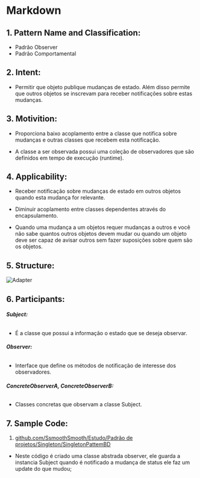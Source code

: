 # **Markdown**

## 1. **Pattern Name and Classification:**
* Padrão Observer
* Padrão Comportamental

## 2. **Intent:**
*  Permitir que objeto publique mudanças de estado. Além disso
permite que outros objetos se inscrevam para receber notificações sobre estas mudanças.

## 3. **Motivition:**
* Proporciona baixo acoplamento entre a classe que notifica sobre mudanças e outras classes que recebem esta notificação.

* A classe a ser observada possui uma coleção de observadores que são definidos em tempo de execução (runtime).
## 4. **Applicability:**
* Receber notificação sobre mudanças de estado em outros objetos quando esta mudança for relevante.

* Diminuir acoplamento entre classes dependentes através do encapsulamento.

* Quando uma mudança a um objetos requer mudanças a outros e você não sabe quantos outros objetos devem mudar ou quando um objeto deve ser capaz de avisar outros sem fazer suposições sobre quem são os objetos.

## 5. **Structure:**
![Adapter]()

## 6. **Participants:**

######    **Subject:**
* É a classe que possui a informação o estado que se deseja observar.

######    **Observer:**
* Interface que define os métodos de notificação de interesse dos observadores. 

######    **ConcreteObserverA, ConcreteObserverB:**
* Classes concretas que observam a classe Subject. 


## 7. **Sample Code:**
1. [github.com/SsmoothSmooth/Estudo/Padrão de projetos/Singleton/SingletonPattemBD]()
* Neste código é criado uma classe abstrada observer, ele guarda a instancia Subject quando é notificado a mudança de status ele faz um update do que mudou;


